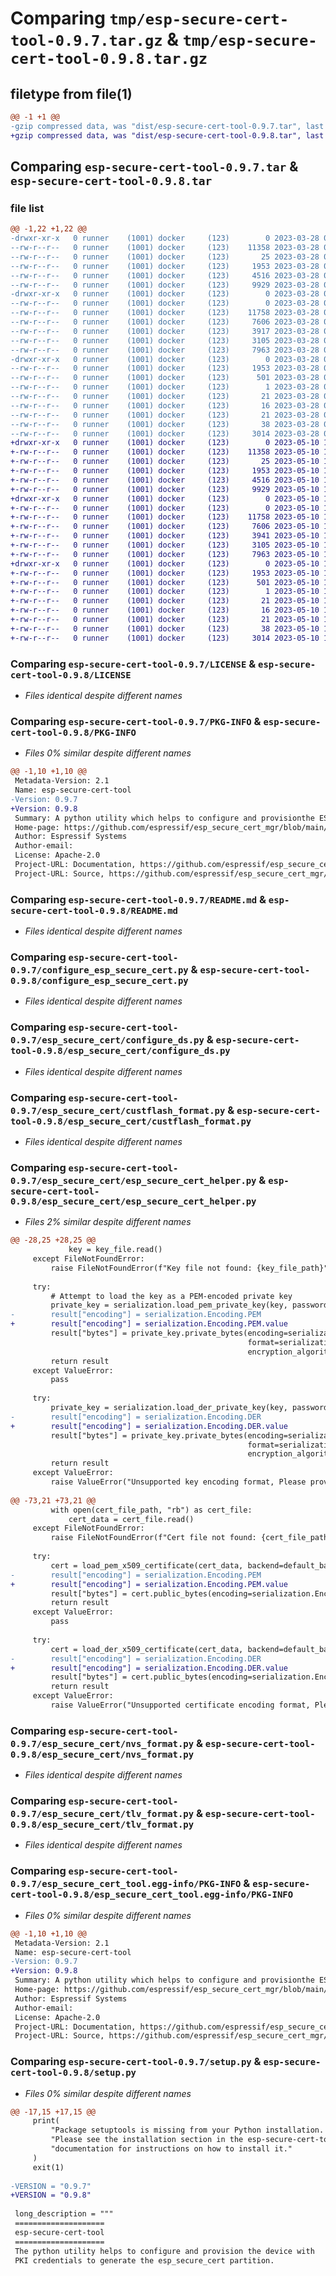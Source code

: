 # Comparing `tmp/esp-secure-cert-tool-0.9.7.tar.gz` & `tmp/esp-secure-cert-tool-0.9.8.tar.gz`

## filetype from file(1)

```diff
@@ -1 +1 @@
-gzip compressed data, was "dist/esp-secure-cert-tool-0.9.7.tar", last modified: Tue Mar 28 05:46:07 2023, max compression
+gzip compressed data, was "dist/esp-secure-cert-tool-0.9.8.tar", last modified: Wed May 10 15:42:53 2023, max compression
```

## Comparing `esp-secure-cert-tool-0.9.7.tar` & `esp-secure-cert-tool-0.9.8.tar`

### file list

```diff
@@ -1,22 +1,22 @@
-drwxr-xr-x   0 runner    (1001) docker     (123)        0 2023-03-28 05:46:07.000000 esp-secure-cert-tool-0.9.7/
--rw-r--r--   0 runner    (1001) docker     (123)    11358 2023-03-28 05:45:53.000000 esp-secure-cert-tool-0.9.7/LICENSE
--rw-r--r--   0 runner    (1001) docker     (123)       25 2023-03-28 05:45:53.000000 esp-secure-cert-tool-0.9.7/MANIFEST.in
--rw-r--r--   0 runner    (1001) docker     (123)     1953 2023-03-28 05:46:07.000000 esp-secure-cert-tool-0.9.7/PKG-INFO
--rw-r--r--   0 runner    (1001) docker     (123)     4516 2023-03-28 05:45:53.000000 esp-secure-cert-tool-0.9.7/README.md
--rw-r--r--   0 runner    (1001) docker     (123)     9929 2023-03-28 05:45:53.000000 esp-secure-cert-tool-0.9.7/configure_esp_secure_cert.py
-drwxr-xr-x   0 runner    (1001) docker     (123)        0 2023-03-28 05:46:07.000000 esp-secure-cert-tool-0.9.7/esp_secure_cert/
--rw-r--r--   0 runner    (1001) docker     (123)        0 2023-03-28 05:45:53.000000 esp-secure-cert-tool-0.9.7/esp_secure_cert/__init__.py
--rw-r--r--   0 runner    (1001) docker     (123)    11758 2023-03-28 05:45:53.000000 esp-secure-cert-tool-0.9.7/esp_secure_cert/configure_ds.py
--rw-r--r--   0 runner    (1001) docker     (123)     7606 2023-03-28 05:45:53.000000 esp-secure-cert-tool-0.9.7/esp_secure_cert/custflash_format.py
--rw-r--r--   0 runner    (1001) docker     (123)     3917 2023-03-28 05:45:53.000000 esp-secure-cert-tool-0.9.7/esp_secure_cert/esp_secure_cert_helper.py
--rw-r--r--   0 runner    (1001) docker     (123)     3105 2023-03-28 05:45:53.000000 esp-secure-cert-tool-0.9.7/esp_secure_cert/nvs_format.py
--rw-r--r--   0 runner    (1001) docker     (123)     7963 2023-03-28 05:45:53.000000 esp-secure-cert-tool-0.9.7/esp_secure_cert/tlv_format.py
-drwxr-xr-x   0 runner    (1001) docker     (123)        0 2023-03-28 05:46:07.000000 esp-secure-cert-tool-0.9.7/esp_secure_cert_tool.egg-info/
--rw-r--r--   0 runner    (1001) docker     (123)     1953 2023-03-28 05:46:07.000000 esp-secure-cert-tool-0.9.7/esp_secure_cert_tool.egg-info/PKG-INFO
--rw-r--r--   0 runner    (1001) docker     (123)      501 2023-03-28 05:46:07.000000 esp-secure-cert-tool-0.9.7/esp_secure_cert_tool.egg-info/SOURCES.txt
--rw-r--r--   0 runner    (1001) docker     (123)        1 2023-03-28 05:46:07.000000 esp-secure-cert-tool-0.9.7/esp_secure_cert_tool.egg-info/dependency_links.txt
--rw-r--r--   0 runner    (1001) docker     (123)       21 2023-03-28 05:46:07.000000 esp-secure-cert-tool-0.9.7/esp_secure_cert_tool.egg-info/requires.txt
--rw-r--r--   0 runner    (1001) docker     (123)       16 2023-03-28 05:46:07.000000 esp-secure-cert-tool-0.9.7/esp_secure_cert_tool.egg-info/top_level.txt
--rw-r--r--   0 runner    (1001) docker     (123)       21 2023-03-28 05:45:53.000000 esp-secure-cert-tool-0.9.7/requirements.txt
--rw-r--r--   0 runner    (1001) docker     (123)       38 2023-03-28 05:46:07.000000 esp-secure-cert-tool-0.9.7/setup.cfg
--rw-r--r--   0 runner    (1001) docker     (123)     3014 2023-03-28 05:45:53.000000 esp-secure-cert-tool-0.9.7/setup.py
+drwxr-xr-x   0 runner    (1001) docker     (123)        0 2023-05-10 15:42:53.000000 esp-secure-cert-tool-0.9.8/
+-rw-r--r--   0 runner    (1001) docker     (123)    11358 2023-05-10 15:42:41.000000 esp-secure-cert-tool-0.9.8/LICENSE
+-rw-r--r--   0 runner    (1001) docker     (123)       25 2023-05-10 15:42:41.000000 esp-secure-cert-tool-0.9.8/MANIFEST.in
+-rw-r--r--   0 runner    (1001) docker     (123)     1953 2023-05-10 15:42:53.000000 esp-secure-cert-tool-0.9.8/PKG-INFO
+-rw-r--r--   0 runner    (1001) docker     (123)     4516 2023-05-10 15:42:41.000000 esp-secure-cert-tool-0.9.8/README.md
+-rw-r--r--   0 runner    (1001) docker     (123)     9929 2023-05-10 15:42:41.000000 esp-secure-cert-tool-0.9.8/configure_esp_secure_cert.py
+drwxr-xr-x   0 runner    (1001) docker     (123)        0 2023-05-10 15:42:53.000000 esp-secure-cert-tool-0.9.8/esp_secure_cert/
+-rw-r--r--   0 runner    (1001) docker     (123)        0 2023-05-10 15:42:41.000000 esp-secure-cert-tool-0.9.8/esp_secure_cert/__init__.py
+-rw-r--r--   0 runner    (1001) docker     (123)    11758 2023-05-10 15:42:41.000000 esp-secure-cert-tool-0.9.8/esp_secure_cert/configure_ds.py
+-rw-r--r--   0 runner    (1001) docker     (123)     7606 2023-05-10 15:42:41.000000 esp-secure-cert-tool-0.9.8/esp_secure_cert/custflash_format.py
+-rw-r--r--   0 runner    (1001) docker     (123)     3941 2023-05-10 15:42:41.000000 esp-secure-cert-tool-0.9.8/esp_secure_cert/esp_secure_cert_helper.py
+-rw-r--r--   0 runner    (1001) docker     (123)     3105 2023-05-10 15:42:41.000000 esp-secure-cert-tool-0.9.8/esp_secure_cert/nvs_format.py
+-rw-r--r--   0 runner    (1001) docker     (123)     7963 2023-05-10 15:42:41.000000 esp-secure-cert-tool-0.9.8/esp_secure_cert/tlv_format.py
+drwxr-xr-x   0 runner    (1001) docker     (123)        0 2023-05-10 15:42:53.000000 esp-secure-cert-tool-0.9.8/esp_secure_cert_tool.egg-info/
+-rw-r--r--   0 runner    (1001) docker     (123)     1953 2023-05-10 15:42:53.000000 esp-secure-cert-tool-0.9.8/esp_secure_cert_tool.egg-info/PKG-INFO
+-rw-r--r--   0 runner    (1001) docker     (123)      501 2023-05-10 15:42:53.000000 esp-secure-cert-tool-0.9.8/esp_secure_cert_tool.egg-info/SOURCES.txt
+-rw-r--r--   0 runner    (1001) docker     (123)        1 2023-05-10 15:42:53.000000 esp-secure-cert-tool-0.9.8/esp_secure_cert_tool.egg-info/dependency_links.txt
+-rw-r--r--   0 runner    (1001) docker     (123)       21 2023-05-10 15:42:53.000000 esp-secure-cert-tool-0.9.8/esp_secure_cert_tool.egg-info/requires.txt
+-rw-r--r--   0 runner    (1001) docker     (123)       16 2023-05-10 15:42:53.000000 esp-secure-cert-tool-0.9.8/esp_secure_cert_tool.egg-info/top_level.txt
+-rw-r--r--   0 runner    (1001) docker     (123)       21 2023-05-10 15:42:41.000000 esp-secure-cert-tool-0.9.8/requirements.txt
+-rw-r--r--   0 runner    (1001) docker     (123)       38 2023-05-10 15:42:53.000000 esp-secure-cert-tool-0.9.8/setup.cfg
+-rw-r--r--   0 runner    (1001) docker     (123)     3014 2023-05-10 15:42:41.000000 esp-secure-cert-tool-0.9.8/setup.py
```

### Comparing `esp-secure-cert-tool-0.9.7/LICENSE` & `esp-secure-cert-tool-0.9.8/LICENSE`

 * *Files identical despite different names*

### Comparing `esp-secure-cert-tool-0.9.7/PKG-INFO` & `esp-secure-cert-tool-0.9.8/PKG-INFO`

 * *Files 0% similar despite different names*

```diff
@@ -1,10 +1,10 @@
 Metadata-Version: 2.1
 Name: esp-secure-cert-tool
-Version: 0.9.7
+Version: 0.9.8
 Summary: A python utility which helps to configure and provisionthe ESP platform with PKI credentials into the esp_secure_cert partition
 Home-page: https://github.com/espressif/esp_secure_cert_mgr/blob/main/tools
 Author: Espressif Systems
 Author-email: 
 License: Apache-2.0
 Project-URL: Documentation, https://github.com/espressif/esp_secure_cert_mgr/blob/main/tools/README.md
 Project-URL: Source, https://github.com/espressif/esp_secure_cert_mgr/blob/main/tools/configure_esp_secure_cert.py
```

### Comparing `esp-secure-cert-tool-0.9.7/README.md` & `esp-secure-cert-tool-0.9.8/README.md`

 * *Files identical despite different names*

### Comparing `esp-secure-cert-tool-0.9.7/configure_esp_secure_cert.py` & `esp-secure-cert-tool-0.9.8/configure_esp_secure_cert.py`

 * *Files identical despite different names*

### Comparing `esp-secure-cert-tool-0.9.7/esp_secure_cert/configure_ds.py` & `esp-secure-cert-tool-0.9.8/esp_secure_cert/configure_ds.py`

 * *Files identical despite different names*

### Comparing `esp-secure-cert-tool-0.9.7/esp_secure_cert/custflash_format.py` & `esp-secure-cert-tool-0.9.8/esp_secure_cert/custflash_format.py`

 * *Files identical despite different names*

### Comparing `esp-secure-cert-tool-0.9.7/esp_secure_cert/esp_secure_cert_helper.py` & `esp-secure-cert-tool-0.9.8/esp_secure_cert/esp_secure_cert_helper.py`

 * *Files 2% similar despite different names*

```diff
@@ -28,25 +28,25 @@
             key = key_file.read()
     except FileNotFoundError:
         raise FileNotFoundError(f"Key file not found: {key_file_path}")
 
     try:
         # Attempt to load the key as a PEM-encoded private key
         private_key = serialization.load_pem_private_key(key, password=password, backend=default_backend())
-        result["encoding"] = serialization.Encoding.PEM
+        result["encoding"] = serialization.Encoding.PEM.value
         result["bytes"] = private_key.private_bytes(encoding=serialization.Encoding.PEM,
                                                     format=serialization.PrivateFormat.TraditionalOpenSSL,
                                                     encryption_algorithm=serialization.NoEncryption())
         return result
     except ValueError:
         pass
 
     try:
         private_key = serialization.load_der_private_key(key, password=password, backend=default_backend())
-        result["encoding"] = serialization.Encoding.DER
+        result["encoding"] = serialization.Encoding.DER.value
         result["bytes"] = private_key.private_bytes(encoding=serialization.Encoding.DER,
                                                     format=serialization.PrivateFormat.TraditionalOpenSSL,
                                                     encryption_algorithm=serialization.NoEncryption())
         return result
     except ValueError:
         raise ValueError("Unsupported key encoding format, Please provide PEM or DER encoded key")
 
@@ -73,21 +73,21 @@
         with open(cert_file_path, "rb") as cert_file:
             cert_data = cert_file.read()
     except FileNotFoundError:
         raise FileNotFoundError(f"Cert file not found: {cert_file_path}")
 
     try:
         cert = load_pem_x509_certificate(cert_data, backend=default_backend())
-        result["encoding"] = serialization.Encoding.PEM
+        result["encoding"] = serialization.Encoding.PEM.value
         result["bytes"] = cert.public_bytes(encoding=serialization.Encoding.PEM)
         return result
     except ValueError:
         pass
 
     try:
         cert = load_der_x509_certificate(cert_data, backend=default_backend())
-        result["encoding"] = serialization.Encoding.DER
+        result["encoding"] = serialization.Encoding.DER.value
         result["bytes"] = cert.public_bytes(encoding=serialization.Encoding.DER)
         return result
     except ValueError:
         raise ValueError("Unsupported certificate encoding format, Please provide PEM or DER encoded certificate")
```

### Comparing `esp-secure-cert-tool-0.9.7/esp_secure_cert/nvs_format.py` & `esp-secure-cert-tool-0.9.8/esp_secure_cert/nvs_format.py`

 * *Files identical despite different names*

### Comparing `esp-secure-cert-tool-0.9.7/esp_secure_cert/tlv_format.py` & `esp-secure-cert-tool-0.9.8/esp_secure_cert/tlv_format.py`

 * *Files identical despite different names*

### Comparing `esp-secure-cert-tool-0.9.7/esp_secure_cert_tool.egg-info/PKG-INFO` & `esp-secure-cert-tool-0.9.8/esp_secure_cert_tool.egg-info/PKG-INFO`

 * *Files 0% similar despite different names*

```diff
@@ -1,10 +1,10 @@
 Metadata-Version: 2.1
 Name: esp-secure-cert-tool
-Version: 0.9.7
+Version: 0.9.8
 Summary: A python utility which helps to configure and provisionthe ESP platform with PKI credentials into the esp_secure_cert partition
 Home-page: https://github.com/espressif/esp_secure_cert_mgr/blob/main/tools
 Author: Espressif Systems
 Author-email: 
 License: Apache-2.0
 Project-URL: Documentation, https://github.com/espressif/esp_secure_cert_mgr/blob/main/tools/README.md
 Project-URL: Source, https://github.com/espressif/esp_secure_cert_mgr/blob/main/tools/configure_esp_secure_cert.py
```

### Comparing `esp-secure-cert-tool-0.9.7/setup.py` & `esp-secure-cert-tool-0.9.8/setup.py`

 * *Files 0% similar despite different names*

```diff
@@ -17,15 +17,15 @@
     print(
         "Package setuptools is missing from your Python installation. "
         "Please see the installation section in the esp-secure-cert-tool "
         "documentation for instructions on how to install it."
     )
     exit(1)
 
-VERSION = "0.9.7"
+VERSION = "0.9.8"
 
 long_description = """
 ====================
 esp-secure-cert-tool
 ====================
 The python utility helps to configure and provision the device with
 PKI credentials to generate the esp_secure_cert partition.
```

